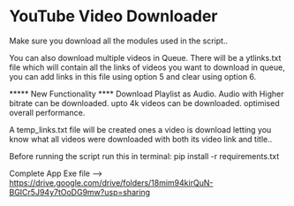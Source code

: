 # YouTube Video Downloader 

Make sure you download all the modules used in the script..

You can also download multiple videos in Queue.
There will be a ytlinks.txt file which will contain all the links of videos you want to download in queue, you can add links in this file using option 5 and clear using option 6.

***** New Functionality **** 
Download Playlist as Audio.
Audio with Higher bitrate can be downloaded.
upto 4k videos can be downloaded.
optimised overall performance.


A temp_links.txt file will be created ones a video is download letting you know what all videos were downloaded with both its video link and title..

Before running the script run this in terminal:
pip install -r requirements.txt

Complete App Exe file --> https://drive.google.com/drive/folders/18mim94kirQuN-BGICr5J94y7tOoDG9mw?usp=sharing
